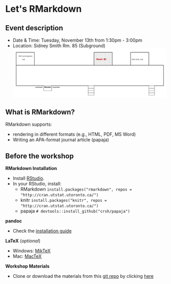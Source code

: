 # Let's RMarkdown

## Event description
* Date & Time: Tuesday, November 13th from 1:30pm - 3:00pm
* Location: Sidney Smith Rm. 85 (Subground)
![image](https://github.com/psy218/lrm/blob/master/image/ss85.png)

## What is RMarkdown?
RMarkdown supports:
- rendering in different formats (e.g., HTML, PDF, MS Word)
- Writing an APA-format journal article (papaja)

## Before the workshop
**RMarkdown Installation**
* Install [RStudio](https://www.rstudio.com/products/rstudio/download/).
* In your RStudio, install:
	+ RMarkdown 
	`install.packages("rmarkdown", repos = "http://cran.utstat.utoronto.ca/")`
	+ knitr
	`install.packages("knitr", repos = "http://cran.utstat.utoronto.ca/")`
	+ papaja
	`# devtools::install_github("crsh/papaja")`

**pandoc**
* Check the [installation guide](https://github.com/rstudio/rmarkdown/blob/master/PANDOC.md)

**LaTeX** (_optional_)
  + Windows: [MikTeX](https://miktex.org/) 
  + Mac: [MacTeX](http://www.tug.org/mactex/)

**Workshop Materials**
* Clone or download the materials from this [git repo](https://www.github.com/psy218/lrm) by clicking [here](https://minhaskamal.github.io/DownGit/#/home?url=https://github.com/psy218/lrm)
